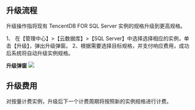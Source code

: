 ## 升级流程
升级操作指将现有 TencentDB FOR SQL Server 实例的规格升级到更高规格。

1、	在【管理中心】>【云数据库】>【SQL Server】中选择选择相应的实例，单击【升级】，弹出升级弹窗。
2、根据需要选择目标规格，并支付响应费用，成功后系统将自动升级实例规格。

**升级弹窗**
 ![](//mccdn.qcloud.com/static/img/4d6921e8a3253856bf056d96684bc911/image.png)

## 升级费用
对按量计费实例，升级后下一个计费周期将按照新的实例规格进行计费。


